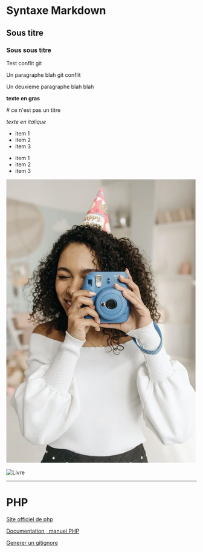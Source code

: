 # Syntaxe Markdown

## Sous titre 
### Sous sous titre

Test conflit git

Un paragraphe blah git conflit

Un deuxieme paragraphe blah blah 

**texte en gras**

\# ce n'est pas un titre

*texte en italique*

- item 1
- item 2
- item 3

* item 1
* item 2
* item 3

![](./assets/img/pexels-photo-7180886.webp)

![Livre](https://images.pexels.com/photos/7034219/pexels-photo-7034219.jpeg?auto=compress&cs=tinysrgb&w=1260&h=750&dpr=1)

---
# PHP

[Site officiel de php](https://www.php.net)

[Documentation , manuel PHP](https://www.php.net/manual/fr/)

[Generer un gitignore](https://www.toptal.com/developers/gitignore)

